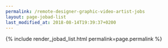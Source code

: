 ```yaml
---
permalink: /remote-designer-graphic-video-artist-jobs
layout: page-jobad-list
last_modified_at: 2018-08-14T19:39:37+0200
---
```

{% include render_jobad_list.html permalink=page.permalink %}
